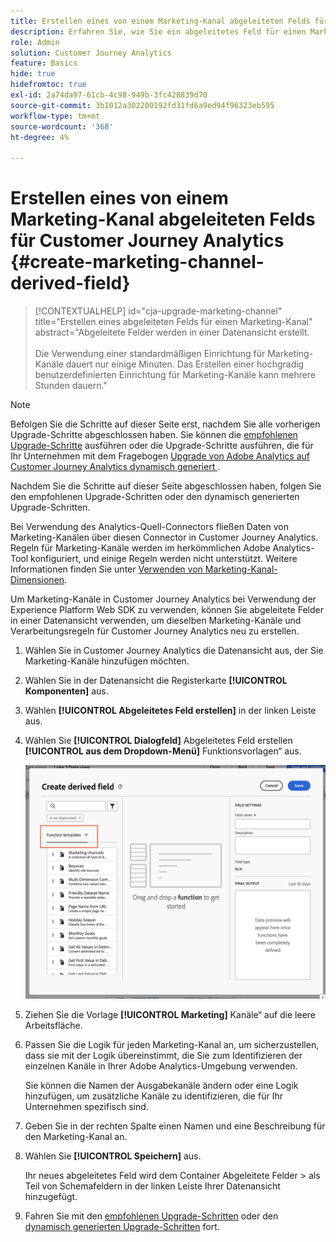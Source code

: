 ```yaml
---
title: Erstellen eines von einem Marketing-Kanal abgeleiteten Felds für Customer Journey Analytics
description: Erfahren Sie, wie Sie ein abgeleitetes Feld für einen Marketing-Kanal für Customer Journey Analytics erstellen
role: Admin
solution: Customer Journey Analytics
feature: Basics
hide: true
hidefromtoc: true
exl-id: 2a74da97-61cb-4c98-949b-3fc428839d70
source-git-commit: 3b1012a302200192fd31fd6a9ed94f96323eb595
workflow-type: tm+mt
source-wordcount: '368'
ht-degree: 4%

---
```


# Erstellen eines von einem Marketing-Kanal abgeleiteten Felds für Customer Journey Analytics {#create-marketing-channel-derived-field}

<!-- markdownlint-disable MD034 -->

>[!CONTEXTUALHELP]
>id="cja-upgrade-marketing-channel"
>title="Erstellen eines abgeleiteten Felds für einen Marketing-Kanal"
>abstract="Abgeleitete Felder werden in einer Datenansicht erstellt.<br><br>Die Verwendung einer standardmäßigen Einrichtung für Marketing-Kanäle dauert nur einige Minuten. Das Erstellen einer hochgradig benutzerdefinierten Einrichtung für Marketing-Kanäle kann mehrere Stunden dauern."

<!-- markdownlint-enable MD034 -->

>[!NOTE]
> 
>Befolgen Sie die Schritte auf dieser Seite erst, nachdem Sie alle vorherigen Upgrade-Schritte abgeschlossen haben. Sie können die [empfohlenen Upgrade-Schritte](/help/getting-started/cja-upgrade/cja-upgrade-recommendations.md#recommended-upgrade-steps-for-most-organizations) ausführen oder die Upgrade-Schritte ausführen, die für Ihr Unternehmen mit dem Fragebogen [Upgrade von Adobe Analytics auf Customer Journey Analytics dynamisch generiert ](https://gigazelle.github.io/cja-ttv/).
>
>Nachdem Sie die Schritte auf dieser Seite abgeschlossen haben, folgen Sie den empfohlenen Upgrade-Schritten oder den dynamisch generierten Upgrade-Schritten.

Bei Verwendung des Analytics-Quell-Connectors fließen Daten von Marketing-Kanälen über diesen Connector in Customer Journey Analytics. Regeln für Marketing-Kanäle werden im herkömmlichen Adobe Analytics-Tool konfiguriert, und einige Regeln werden nicht unterstützt. Weitere Informationen finden Sie unter [Verwenden von Marketing-Kanal-Dimensionen](/help/use-cases/aa-data/marketing-channels.md).

Um Marketing-Kanäle in Customer Journey Analytics bei Verwendung der Experience Platform Web SDK zu verwenden, können Sie abgeleitete Felder in einer Datenansicht verwenden, um dieselben Marketing-Kanäle und Verarbeitungsregeln für Customer Journey Analytics neu zu erstellen.

1. Wählen Sie in Customer Journey Analytics die Datenansicht aus, der Sie Marketing-Kanäle hinzufügen möchten.

1. Wählen Sie in der Datenansicht die Registerkarte **[!UICONTROL Komponenten]** aus.

1. Wählen **[!UICONTROL Abgeleitetes Feld erstellen]** in der linken Leiste aus.

1. Wählen Sie **[!UICONTROL Dialogfeld]** Abgeleitetes Feld erstellen **[!UICONTROL aus dem Dropdown-Menü]** Funktionsvorlagen“ aus.

   ![Erstellen abgeleiteter Feldfunktionsvorlagen](assets/derived-field-create.png)

1. Ziehen Sie die Vorlage **[!UICONTROL Marketing]** Kanäle“ auf die leere Arbeitsfläche.

1. Passen Sie die Logik für jeden Marketing-Kanal an, um sicherzustellen, dass sie mit der Logik übereinstimmt, die Sie zum Identifizieren der einzelnen Kanäle in Ihrer Adobe Analytics-Umgebung verwenden.

   Sie können die Namen der Ausgabekanäle ändern oder eine Logik hinzufügen, um zusätzliche Kanäle zu identifizieren, die für Ihr Unternehmen spezifisch sind.

1. Geben Sie in der rechten Spalte einen Namen und eine Beschreibung für den Marketing-Kanal an.

1. Wählen Sie **[!UICONTROL Speichern]** aus.

   Ihr neues abgeleitetes Feld wird dem Container Abgeleitete Felder > als Teil von Schemafeldern in der linken Leiste Ihrer Datenansicht hinzugefügt.

1. Fahren Sie mit den [empfohlenen Upgrade-Schritten](/help/getting-started/cja-upgrade/cja-upgrade-recommendations.md#recommended-upgrade-steps-for-most-organizations) oder den [dynamisch generierten Upgrade-Schritten](https://gigazelle.github.io/cja-ttv/) fort.

